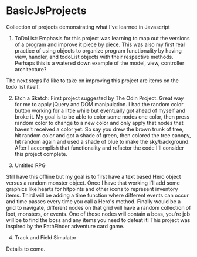 # BasicJsProjects

Collection of projects demonstrating what I've learned in Javascript


1. ToDoList:
Emphasis for this project was learning to map out the versions of a program and improve it piece by piece. This was also my first real practice of using objects to organize program functionality by having view, handler, and todoList objects with their respective methods. Perhaps this is a watered down example of the model, view, controller architecture?

The next steps I'd like to take on improving this project are items on the todo list itself.

2. Etch a Sketch:
First project suggested by The Odin Project. Great way for me to apply jQuery and DOM manipulation. I had the random color button working for a little while but eventually got ahead of myself and broke it. My goal is to be able to color some nodes one color, then press random color to change to a new color and only apply that nodes that haven't received a color yet. So say you drew the brown trunk of tree, hit random color and got a shade of green, then colored the tree canopy, hit random again and used a shade of blue to make the sky/background. After I accomplish that functionality and refactor the code I'll consider this project complete.

3. Untitled RPG

Still have this offline but my goal is to first have a text based Hero object versus a random monster object. Once I have that working I'll add some graphics like hearts for hitpoints and other icons to represent inventory items. Third will be adding a time function where different events can occur and time passes every time you call a Hero's method. Finally would be a grid to navigate, different nodes on that grid will have a random collection of loot, monsters, or events. One of those nodes will contain a boss, you're job will be to find the boss and any items you need to defeat it! This project was inspired by the PathFinder adventure card game.

4. Track and Field Simulator

Details to come.
